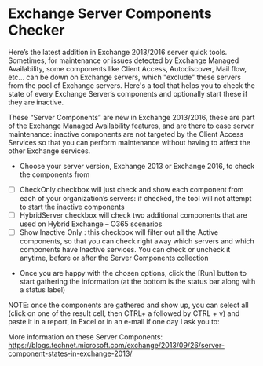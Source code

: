 # Exchange Server Components Checker

Here’s the latest addition in Exchange 2013/2016 server quick tools. 
Sometimes, for maintenance or issues detected by Exchange Managed Availability, some components 
like Client Access, Autodiscover, Mail flow, etc... can be down on Exchange servers, which "exclude"
these servers from the pool of Exchange servers.
Here's a tool that helps you to check the state of every Exchange Server’s components and optionally start these if they are inactive.

These “Server Components” are new in Exchange 2013/2016, these are part of the Exchange Managed Availability features, and are there to ease server maintenance: inactive components are not targeted by the Client Access Services so that you can perform maintenance without having to affect the other Exchange services.



-	Choose your server version, Exchange 2013 or Exchange 2016, to check the components from
-	[  ] CheckOnly checkbox will just check and show each component from each of your organization’s servers: if checked, the tool will not attempt to start the inactive components
-	[  ] HybridServer checkbox will check two additional components that are used on Hybrid Exchange – O365 scenarios
-	[  ] Show Inactive Only : this checkbox will filter out all the Active components, so that you can check right away which servers and which components have Inactive services. You can check or uncheck it anytime, before or after the Server Components collection
-	Once you are happy with the chosen options, click the [Run] button to start gathering the information (at the bottom is the status bar along with a status label)


 

NOTE: once the components are gathered and show up, you can select all (click on one of the result cell, then CTRL+ a followed by CTRL + v) and paste it in a report, in Excel or in an e-mail if one day I ask you to:
 


More information on these Server Components:
https://blogs.technet.microsoft.com/exchange/2013/09/26/server-component-states-in-exchange-2013/
